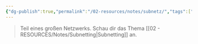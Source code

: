 ```yaml
---
{"dg-publish":true,"permalink":"/02-resources/notes/subnetz/","tags":["netzwerk/subnetting"],"noteIcon":"","updated":"2024-07-29T17:56:37.581+02:00"}
---
```


>Teil eines großen Netzwerks. Schau dir das Thema [[02 - RESOURCES/Notes/Subnetting\|Subnetting]] an.